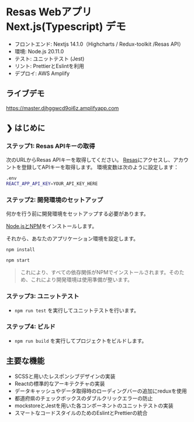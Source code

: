 # Resas Webアプリ Next.js(Typescript) デモ

- フロントエンド: Nextjs 14.1.0（Highcharts / Redux-toolkit /Resas API）
- 環境: Node.js 20.11.0
- テスト: ユニットテスト (Jest)
- リント: PrettierとEslintを利用
- デプロイ: AWS Amplify

## ライブデモ

https://master.djhggwcd9oi6z.amplifyapp.com

## ❯ はじめに

### ステップ1: Resas APIキーの取得

次のURLからResas APIキーを取得してください。
[Resas](https://opendata.resas-portal.go.jp/)にアクセスし、アカウントを登録してAPIキーを取得します。
環境変数は次のように設定します：

```bash
.env
REACT_APP_API_KEY=YOUR_API_KEY_HERE
```

### ステップ2: 開発環境のセットアップ

何かを行う前に開発環境をセットアップする必要があります。

[Node.jsとNPM](https://nodejs.org/ja/download/)をインストールします。

それから、あなたのアプリケーション環境を設定します。

```bash
npm install
```

```bash
npm start
```

> これにより、すべての依存関係がNPMでインストールされます。そのため、これにより開発環境は使用準備が整います。

### ステップ3: ユニットテスト

- `npm run test` を実行してユニットテストを行います。

### ステップ4: ビルド

- `npm run build` を実行してプロジェクトをビルドします。

## 主要な機能

- SCSSと用いたレスポンシブデザインの実装
- Reactの標準的なアーキテクチャの実装
- データキャッシュやデータ取得時のローディングバーの追加にreduxを使用
- 都道府県のチェックボックスのダブルクリックエラーの防止
- mockstoreとJestを用いた各コンポーネントのユニットテストの実装
- スマートなコードスタイルのためのEslintとPrettierの統合
